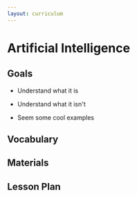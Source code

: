 ```yaml
---
layout: curriculum
---
```


# Artificial Intelligence

## Goals

* Understand what it is

* Understand what it isn't

* Seem some cool examples

## Vocabulary

## Materials

## Lesson Plan



